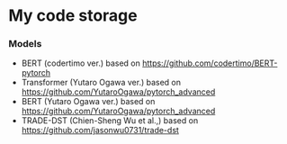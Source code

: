 # My code storage
### Models
- BERT (codertimo ver.) based on <https://github.com/codertimo/BERT-pytorch>
- Transformer (Yutaro Ogawa ver.) based on <https://github.com/YutaroOgawa/pytorch_advanced>
- BERT (Yutaro Ogawa ver.) based on <https://github.com/YutaroOgawa/pytorch_advanced>
- TRADE-DST (Chien-Sheng Wu et al.,) based on <https://github.com/jasonwu0731/trade-dst>
